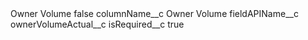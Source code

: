 <?xml version="1.0" encoding="UTF-8"?>
<CustomMetadata xmlns="http://soap.sforce.com/2006/04/metadata" xmlns:xsi="http://www.w3.org/2001/XMLSchema-instance" xmlns:xsd="http://www.w3.org/2001/XMLSchema">
    <label>Owner Volume</label>
    <protected>false</protected>
    <values>
        <field>columnName__c</field>
        <value xsi:type="xsd:string">Owner Volume</value>
    </values>
    <values>
        <field>fieldAPIName__c</field>
        <value xsi:type="xsd:string">ownerVolumeActual__c</value>
    </values>
    <values>
        <field>isRequired__c</field>
        <value xsi:type="xsd:boolean">true</value>
    </values>
</CustomMetadata>
